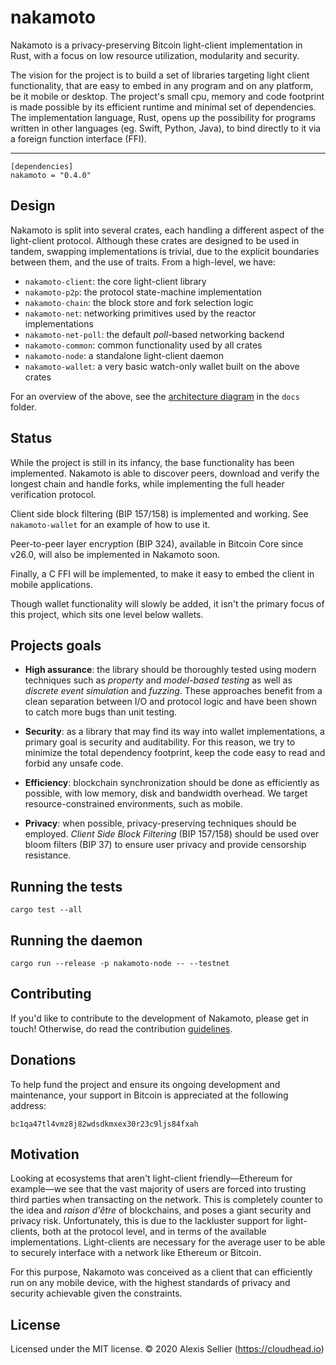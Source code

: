 nakamoto
========

Nakamoto is a privacy-preserving Bitcoin light-client implementation in Rust,
with a focus on low resource utilization, modularity and security.

The vision for the project is to build a set of libraries targeting light
client functionality, that are easy to embed in any program and on any
platform, be it mobile or desktop. The project's small cpu, memory and code
footprint is made possible by its efficient runtime and minimal set of
dependencies. The implementation language, Rust, opens up the possibility for
programs written in other languages (eg. Swift, Python, Java), to bind directly
to it via a foreign function interface (FFI).

---

    [dependencies]
    nakamoto = "0.4.0"

## Design

Nakamoto is split into several crates, each handling a different aspect of the
light-client protocol. Although these crates are designed to be used in tandem,
swapping implementations is trivial, due to the explicit boundaries between
them, and the use of traits. From a high-level, we have:

* `nakamoto-client`: the core light-client library
* `nakamoto-p2p`: the protocol state-machine implementation
* `nakamoto-chain`: the block store and fork selection logic
* `nakamoto-net`: networking primitives used by the reactor implementations
* `nakamoto-net-poll`: the default *poll*-based networking backend
* `nakamoto-common`: common functionality used by all crates
* `nakamoto-node`: a standalone light-client daemon
* `nakamoto-wallet`: a very basic watch-only wallet built on the above crates

For an overview of the above, see the [architecture diagram](docs/architecture.svg)
in the `docs` folder.

## Status

While the project is still in its infancy, the base functionality has been
implemented. Nakamoto is able to discover peers, download and verify the
longest chain and handle forks, while implementing the full header verification
protocol.

Client side block filtering (BIP 157/158) is implemented and working. See
`nakamoto-wallet` for an example of how to use it.

Peer-to-peer layer encryption (BIP 324), available in Bitcoin Core since v26.0,
will also be implemented in Nakamoto soon.

Finally, a C FFI will be implemented, to make it easy to embed the client
in mobile applications.

Though wallet functionality will slowly be added, it isn't the primary focus
of this project, which sits one level below wallets.

## Projects goals

* __High assurance__: the library should be thoroughly tested using modern
  techniques such as *property* and *model-based testing* as well as *discrete
  event simulation* and *fuzzing*. These approaches benefit from a clean
  separation between I/O and protocol logic and have been shown to catch more
  bugs than unit testing.

* __Security__: as a library that may find its way into wallet implementations,
  a primary goal is security and auditability. For this reason, we try to
  minimize the total dependency footprint, keep the code easy to read and
  forbid any unsafe code.

* __Efficiency__: blockchain synchronization should be done as efficiently as
  possible, with low memory, disk and bandwidth overhead. We target
  resource-constrained environments, such as mobile.

* __Privacy__: when possible, privacy-preserving techniques should be employed.
  *Client Side Block Filtering* (BIP 157/158) should be used over bloom
  filters (BIP 37) to ensure user privacy and provide censorship resistance.

## Running the tests

    cargo test --all

## Running the daemon

    cargo run --release -p nakamoto-node -- --testnet

## Contributing

If you'd like to contribute to the development of Nakamoto, please get in touch!
Otherwise, do read the contribution [guidelines](CONTRIBUTING.md).

## Donations

To help fund the project and ensure its ongoing development and maintenance, your
support in Bitcoin is appreciated at the following address:

    bc1qa47tl4vmz8j82wdsdkmxex30r23c9ljs84fxah

## Motivation

Looking at ecosystems that aren't light-client friendly—Ethereum for example—we
see that the vast majority of users are forced into trusting third parties when
transacting on the network.  This is completely counter to the idea and *raison
d'être* of blockchains, and poses a giant security and privacy risk.
Unfortunately, this is due to the lackluster support for light-clients, both at
the protocol level, and in terms of the available implementations. Light-clients
are necessary for the average user to be able to securely interface with a
network like Ethereum or Bitcoin.

For this purpose, Nakamoto was conceived as a client that can efficiently run
on any mobile device, with the highest standards of privacy and security
achievable given the constraints.

## License

Licensed under the MIT license.
&copy; 2020 Alexis Sellier (<https://cloudhead.io>)
